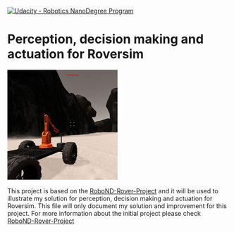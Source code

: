 [//]: # (Image References)
[image_0]: ./misc/rover_image.jpg
[![Udacity - Robotics NanoDegree Program](https://s3-us-west-1.amazonaws.com/udacity-robotics/Extra+Images/RoboND_flag.png)](https://www.udacity.com/robotics)
# Perception, decision making and actuation for Roversim


![alt text][image_0] 

This project is based on the [RoboND-Rover-Project](https://github.com/udacity/RoboND-Rover-Project) and it will be used to illustrate my solution for perception, decision making and actuation for Roversim.
This file will only document my solution and improvement for this project. For more information about the initial project please check [RoboND-Rover-Project](https://github.com/udacity/RoboND-Rover-Project) 

